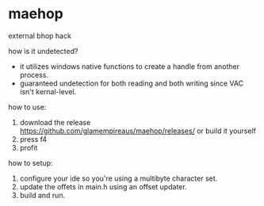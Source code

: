 # maehop
external bhop hack

how is it undetected?

- it utilizes windows native functions to create a handle from another process.
- guaranteed undetection for both reading and both writing since VAC isn't kernal-level.

how to use:

1. download the release https://github.com/glamempireaus/maehop/releases/ or build it yourself
2. press f4
3. profit

how to setup:

1. configure your ide so you're using a multibyte character set.
2. update the offets in main.h using an offset updater.
3. build and run. 
